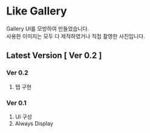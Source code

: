 # Like Gallery

Gallery UI를 모방하여 만들었습니다.  
사용한 이미지는 모두 다 제작하였거나 직접 촬영한 사진입니다.  

## Latest Version [ Ver 0.2 ]  

### Ver 0.2
1. 탭 구현

### Ver 0.1
1. UI 구성
2. Always Display

